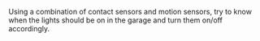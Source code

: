Using a combination of contact sensors and motion sensors, try to know when the lights should be on in the garage and
turn them on/off accordingly. 
